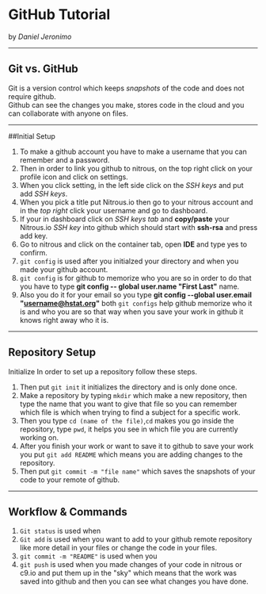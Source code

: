 # GitHub Tutorial

by  _Daniel Jeronimo_ 

---
## Git vs. GitHub
Git is a version control which keeps _snapshots_ of the code and does not require github.   
Github can see the changes you make, stores code in the cloud and you can collaborate with anyone on files. 

---
##Initial Setup
1. To make a github account you have to make a username that you can remember and a password.
2. Then in order to link you github to nitrous, on the top right click on your profile icon and click on settings.
3. When you click setting, in the left side click on the _SSH keys_ and put add _SSH keys_.
4. When you pick a title put Nitrous.io then go to your nitrous account and in the _top right_ click your username and go to dashboard.
5. If your in dashboard click on _SSH keys tab_ and **copy/paste** your Nitrous.io _SSH key_ into github which should start with **ssh-rsa** and press add key.
6. Go to nitrous and click on the container tab, open **IDE** and type yes to confirm.
7. `git config` is used after you initialzed your directory and when you made your github account.
8. `git config` is for github to memorize who you are so in order to do that you have to type **git config -- global user.name "First Last"** name.
9. Also you do it for your email so you type **git config --global user.email "username@hstat.org"** both `git configs` help github memorize who it is and who you are so that way when you save your work in github it knows right away who it is.


---
## Repository Setup
Initialize 
In order to set up a repository follow these steps.  
1. Then put `git init` it initializes the directory and is only done once.  
2. Make a repository by typing `mkdir` which make a new repository, then type the name that you want to give that file so you can remember which file is which when trying to find a subject for a specific work.     
3. Then you type `cd (name of the file)`,`cd` makes you go inside the repository, type `pwd`, it helps you see in which file you are currently working on.    
4. After you finish your work or want to save it to github to save your work you put `git add README` which means you are adding changes to the repository.  
5. Then put `git commit -m "file name"` which saves the snapshots of your code to your remote of github.  
  
 


---
## Workflow & Commands
1. `Git status` is used when 
2. `Git add` is used when you want to add to your github remote repository like more detail in your files or change the code in your files. 
3. `git commit -m "README"` is used when you
4. `git push` is used when you made changes of your code in nitrous or c9.io and put them up in the "sky" which means that the work was saved into github and then you can see what changes you have done. 
